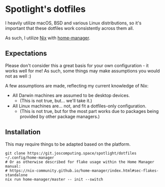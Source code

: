 # Spotlight's dotfiles
I heavily utilize macOS, BSD and various Linux distributions, so it's important that these dotfiles work consistently across them all.

As such, I utilize [Nix](https://nixos.org) with [home-manager](https://github.com/nix-community/home-manager).


## Expectations
Please don't consider this a great basis for your own configuration - it works well for me!
As such, some things may make assumptions you would not as well :)

A few assumptions are made, reflecting my current knowledge of Nix:
 - All Darwin machines are assumed to be desktop devices.
    - (This is not true, but... we'll take it.)
 - All Linux machines are... not, and fit a dotfiles-only configuration.
    - (This is not true, but for the most part works due to packages being provided by other package managers.)

## Installation
This may require things to be adapted based on the platform.

```
git clone https://git.joscomputing.space/spotlight/dotfiles ~/.config/home-manager
# Or as otherwise described for flake usage within the Home Manager manual:
# https://nix-community.github.io/home-manager/index.html#sec-flakes-standalone
nix run home-manager/master -- init --switch
```
